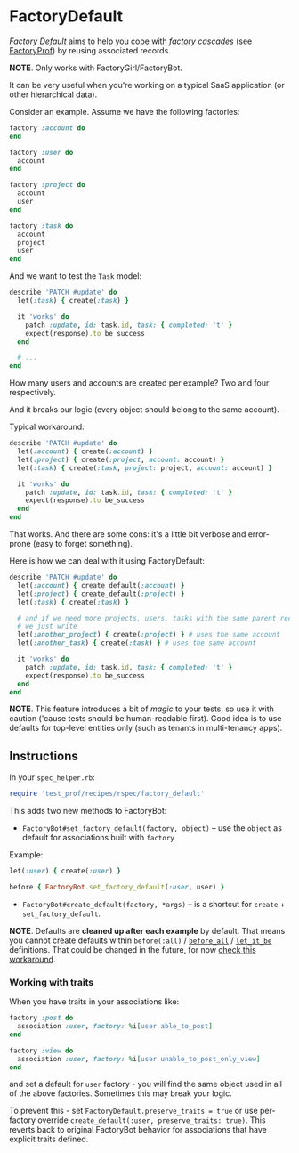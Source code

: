 # FactoryDefault

_Factory Default_ aims to help you cope with _factory cascades_ (see [FactoryProf](./factory_prof.md)) by reusing associated records.

**NOTE**. Only works with FactoryGirl/FactoryBot.

It can be very useful when you're working on a typical SaaS application (or other hierarchical data).

Consider an example. Assume we have the following factories:

```ruby
factory :account do
end

factory :user do
  account
end

factory :project do
  account
  user
end

factory :task do
  account
  project
  user
end
```

And we want to test the `Task` model:

```ruby
describe 'PATCH #update' do
  let(:task) { create(:task) }

  it 'works' do
    patch :update, id: task.id, task: { completed: 't' }
    expect(response).to be_success
  end

  # ...
end
```

How many users and accounts are created per example? Two and four respectively.

And it breaks our logic (every object should belong to the same account).

Typical workaround:

```ruby
describe 'PATCH #update' do
  let(:account) { create(:account) }
  let(:project) { create(:project, account: account) }
  let(:task) { create(:task, project: project, account: account) }

  it 'works' do
    patch :update, id: task.id, task: { completed: 't' }
    expect(response).to be_success
  end
end
```

That works. And there are some cons: it's a little bit verbose and error-prone (easy to forget something).

Here is how we can deal with it using FactoryDefault:

```ruby
describe 'PATCH #update' do
  let(:account) { create_default(:account) }
  let(:project) { create_default(:project) }
  let(:task) { create(:task) }

  # and if we need more projects, users, tasks with the same parent record,
  # we just write
  let(:another_project) { create(:project) } # uses the same account
  let(:another_task) { create(:task) } # uses the same account

  it 'works' do
    patch :update, id: task.id, task: { completed: 't' }
    expect(response).to be_success
  end
end
```

**NOTE**. This feature introduces a bit of _magic_ to your tests, so use it with caution ('cause tests should be human-readable first). Good idea is to use defaults for top-level entities only (such as tenants in multi-tenancy apps).

## Instructions

In your `spec_helper.rb`:

```ruby
require 'test_prof/recipes/rspec/factory_default'
```

This adds two new methods to FactoryBot:

- `FactoryBot#set_factory_default(factory, object)` – use the `object` as default for associations built with `factory`

Example:

```ruby
let(:user) { create(:user) }

before { FactoryBot.set_factory_default(:user, user) }
```

- `FactoryBot#create_default(factory, *args)` – is a shortcut for `create` + `set_factory_default`.

**NOTE**. Defaults are **cleaned up after each example** by default. That means you cannot create defaults within `before(:all)` / [`before_all`](./before_all.md) / [`let_it_be`](./let_it_be.md) definitions. That could be changed in the future, for now [check this workaround](https://github.com/palkan/test-prof/issues/125#issuecomment-471706752).

### Working with traits

When you have traits in your associations like:

```ruby
factory :post do
  association :user, factory: %i[user able_to_post]
end

factory :view do
  association :user, factory: %i[user unable_to_post_only_view]
end
```

and set a default for `user` factory - you will find the same object used in all of the above factories. Sometimes this may break your logic.

To prevent this - set `FactoryDefault.preserve_traits = true` or use per-factory override
`create_default(:user, preserve_traits: true)`. This reverts back to original FactoryBot behavior for associations that have explicit traits defined.
